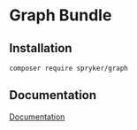 # Graph Bundle

## Installation

```
composer require spryker/graph
```

## Documentation

[Documentation](https://spryker.github.io)
